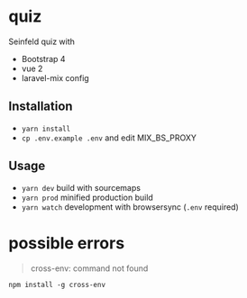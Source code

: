# quiz

Seinfeld quiz with

* Bootstrap 4
* vue 2
* laravel-mix config

## Installation

* `yarn install`
* `cp .env.example .env` and edit MIX_BS_PROXY

## Usage

* `yarn dev` build with sourcemaps
* `yarn prod` minified production build
* `yarn watch` development with browsersync (`.env` required)

# possible errors

> cross-env: command not found

`npm install -g cross-env` 

